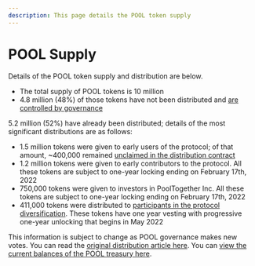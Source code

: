 ```yaml
---
description: This page details the POOL token supply
---
```


# POOL Supply

Details of the POOL token supply and distribution are below.

* The total supply of POOL tokens is 10 million
* 4.8 million (48%) of those tokens have not been distributed and [are controlled by governance](https://info.pooltogether.com/)

5.2 million (52%) have already been distributed; details of the most significant distributions are as follows:&#x20;

* 1.5 million tokens were given to early users of the protocol; of that amount, \~400,000 remained [unclaimed in the distribution contract](https://etherscan.io/address/0xBE1a33519F586A4c8AA37525163Df8d67997016f#tokentxns)
* 1.2 million tokens were given to early contributors to the protocol. All these tokens are subject to one-year locking ending on February 17th, 2022
* 750,000 tokens were given to investors in PoolTogether Inc. All these tokens are subject to one-year locking ending on February 17th, 2022
* 411,000 tokens were distributed to [participants in the protocol diversification](https://gov.pooltogether.com/t/ptip-13-revised-treasury-diversification/1049). These tokens have one year vesting with progressive one-year unlocking that begins in May 2022

This information is subject to change as POOL governance makes new votes. You can read the [original distribution article here](https://medium.com/pooltogether/introducing-pool-23b09f36db48). You can [view the current balances of the POOL treasury here](https://info.pooltogether.com/).&#x20;
